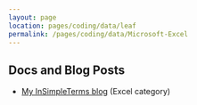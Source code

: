 ```yaml
---
layout: page
location: pages/coding/data/leaf
permalink: /pages/coding/data/Microsoft-Excel
---
```


## Docs and Blog Posts

- [My InSimpleTerms blog](https://insimpleterms.blog/category/excel) (Excel category)
